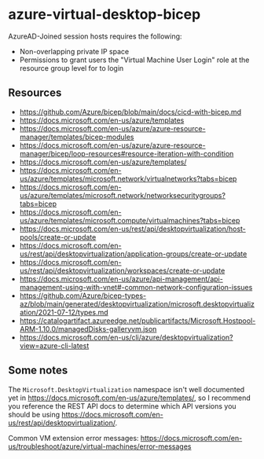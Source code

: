 # azure-virtual-desktop-bicep

AzureAD-Joined session hosts requires the following:
- Non-overlapping private IP space
- Permissions to grant users the "Virtual Machine User Login" role at the resource group level for to login

## Resources

- https://github.com/Azure/bicep/blob/main/docs/cicd-with-bicep.md
- https://docs.microsoft.com/en-us/azure/templates
- https://docs.microsoft.com/en-us/azure/azure-resource-manager/templates/bicep-modules
- https://docs.microsoft.com/en-us/azure/azure-resource-manager/bicep/loop-resources#resource-iteration-with-condition
- https://docs.microsoft.com/en-us/azure/templates/
- https://docs.microsoft.com/en-us/azure/templates/microsoft.network/virtualnetworks?tabs=bicep
- https://docs.microsoft.com/en-us/azure/templates/microsoft.network/networksecuritygroups?tabs=bicep
- https://docs.microsoft.com/en-us/azure/templates/microsoft.compute/virtualmachines?tabs=bicep
- https://docs.microsoft.com/en-us/rest/api/desktopvirtualization/host-pools/create-or-update
- https://docs.microsoft.com/en-us/rest/api/desktopvirtualization/application-groups/create-or-update
- https://docs.microsoft.com/en-us/rest/api/desktopvirtualization/workspaces/create-or-update
- https://docs.microsoft.com/en-us/azure/api-management/api-management-using-with-vnet#-common-network-configuration-issues
- https://github.com/Azure/bicep-types-az/blob/main/generated/desktopvirtualization/microsoft.desktopvirtualization/2021-07-12/types.md
- https://catalogartifact.azureedge.net/publicartifacts/Microsoft.Hostpool-ARM-1.10.0/managedDisks-galleryvm.json
- https://docs.microsoft.com/en-us/cli/azure/desktopvirtualization?view=azure-cli-latest

## Some notes

The `Microsoft.DesktopVirtualization` namespace isn't well documented yet in https://docs.microsoft.com/en-us/azure/templates/, so I recommend you reference the REST API docs to determine which API versions you should be using https://docs.microsoft.com/en-us/rest/api/desktopvirtualization/.

Common VM extension error messages: https://docs.microsoft.com/en-us/troubleshoot/azure/virtual-machines/error-messages
